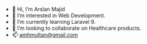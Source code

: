 - 👋 Hi, I’m Arslan Majid
- 👀 I’m interested in Web Development.
- 🌱 I’m currently learning Laravel 9.
- 💞️ I’m looking to collaborate on Healthcare products.
- 📫 amhmultan@gmail.com

<!---
amhmultan/amhmultan is a ✨ special ✨ repository because its `README.md` (this file) appears on your GitHub profile.
You can click the Preview link to take a look at your changes.
--->
